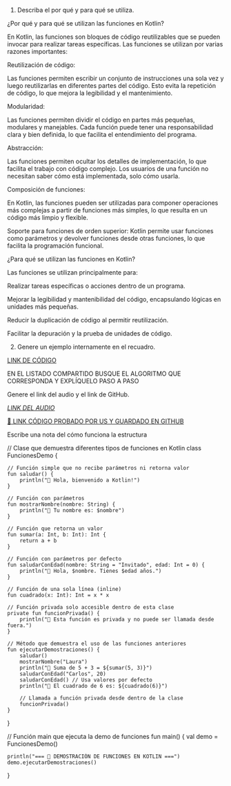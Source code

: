 1. Describa el por qué y para qué se utiliza.

¿Por qué y para qué se utilizan las funciones en Kotlin?

En Kotlin, las funciones son bloques de código reutilizables que se pueden invocar para realizar tareas específicas. Las funciones se utilizan por varias razones importantes:

Reutilización de código:

Las funciones permiten escribir un conjunto de instrucciones una sola vez y luego reutilizarlas en diferentes partes del código. Esto evita la repetición de código, lo que mejora la legibilidad y el mantenimiento.

Modularidad:

Las funciones permiten dividir el código en partes más pequeñas, modulares y manejables. Cada función puede tener una responsabilidad clara y bien definida, lo que facilita el entendimiento del programa.

Abstracción:

Las funciones permiten ocultar los detalles de implementación, lo que facilita el trabajo con código complejo. Los usuarios de una función no necesitan saber cómo está implementada, solo cómo usarla.

Composición de funciones:

En Kotlin, las funciones pueden ser utilizadas para componer operaciones más complejas a partir de funciones más simples, lo que resulta en un código más limpio y flexible.


Soporte para funciones de orden superior:
Kotlin permite usar funciones como parámetros y devolver funciones desde otras funciones, lo que facilita la programación funcional.

¿Para qué se utilizan las funciones en Kotlin?

Las funciones se utilizan principalmente para:

Realizar tareas específicas o acciones dentro de un programa.

Mejorar la legibilidad y mantenibilidad del código, encapsulando lógicas en unidades más pequeñas.

Reducir la duplicación de código al permitir reutilización.

Facilitar la depuración y la prueba de unidades de código.

2. Genere un ejemplo internamente en el recuadro.

[LINK DE CÓDIGO](https://pl.kotl.in/-M_dJUoZ7)


EN EL LISTADO COMPARTIDO BUSQUE EL ALGORITMO QUE CORRESPONDA Y EXPLÍQUELO PASO A PASO

Genere el link del audio y el link de GitHub.

[*LINK DEL AUDIO*](https://github.com/Lastshaw0724/Tarjetas-kotlin-/blob/main/FUNCIONES/FUNCIONES.mp3)

[🔗 LINK CÓDIGO PROBADO POR US Y GUARDADO EN GITHUB](https://github.com/Lastshaw0724/Tarjetas-kotlin-/blob/main/FUNCIONES/funciones.png)

Escribe una nota del cómo funciona la estructura

// Clase que demuestra diferentes tipos de funciones en Kotlin
class FuncionesDemo {

    // Función simple que no recibe parámetros ni retorna valor
    fun saludar() {
        println("🔹 Hola, bienvenido a Kotlin!")
    }

    // Función con parámetros
    fun mostrarNombre(nombre: String) {
        println("🔹 Tu nombre es: $nombre")
    }

    // Función que retorna un valor
    fun sumar(a: Int, b: Int): Int {
        return a + b
    }

    // Función con parámetros por defecto
    fun saludarConEdad(nombre: String = "Invitado", edad: Int = 0) {
        println("🔹 Hola, $nombre. Tienes $edad años.")
    }

    // Función de una sola línea (inline)
    fun cuadrado(x: Int): Int = x * x

    // Función privada solo accesible dentro de esta clase
    private fun funcionPrivada() {
        println("🔹 Esta función es privada y no puede ser llamada desde fuera.")
    }

    // Método que demuestra el uso de las funciones anteriores
    fun ejecutarDemostraciones() {
        saludar()
        mostrarNombre("Laura")
        println("🔹 Suma de 5 + 3 = ${sumar(5, 3)}")
        saludarConEdad("Carlos", 20)
        saludarConEdad() // Usa valores por defecto
        println("🔹 El cuadrado de 6 es: ${cuadrado(6)}")

        // Llamada a función privada desde dentro de la clase
        funcionPrivada()
    }
}

// Función main que ejecuta la demo de funciones
fun main() {
    val demo = FuncionesDemo()

    println("=== 🧩 DEMOSTRACIÓN DE FUNCIONES EN KOTLIN ===")
    demo.ejecutarDemostraciones()
}

